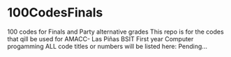 # 100CodesFinals
100 codes for Finals and Party alternative grades
This repo is for the codes that qill be used for AMACC- Las Piñas BSIT First year Computer progamming 
ALL code titles or numbers will be listed here:
Pending...
